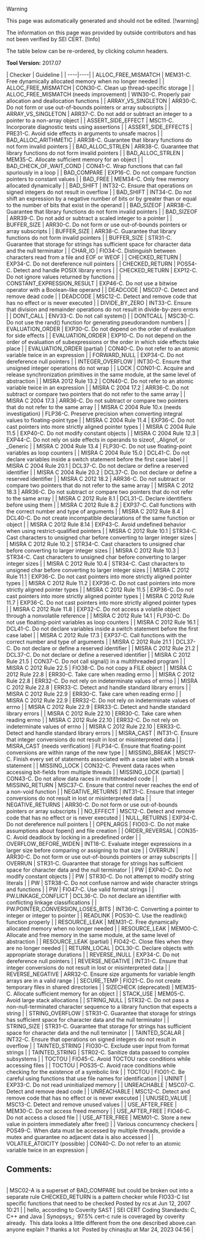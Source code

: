 > [!warning]  
>
> This page was automatically generated and should not be edited.
> [!warning]  
>
> The information on this page was provided by outside contributors and has not been verified by SEI CERT.
> [!info]  
>
> The table below can be re-ordered, by clicking column headers.

**Tool Version:** 2017.07

| 
    Checker
    | 
    Guideline
    |
| ----|----|
| ALLOC_FREE_MISMATCH | 
     MEM31-C. Free dynamically allocated memory when no longer needed
     |
| ALLOC_FREE_MISMATCH | 
     CON30-C. Clean up thread-specific storage
     |
| ALLOC_FREE_MISMATCH (needs improvement) | 
     WIN30-C. Properly pair allocation and deallocation functions
     |
| ARRAY_VS_SINGLETON | 
     ARR30-C. Do not form or use out-of-bounds pointers or array subscripts
     |
| ARRAY_VS_SINGLETON | 
     ARR37-C. Do not add or subtract an integer to a pointer to a non-array object
     |
| ASSERT_SIDE_EFFECT | 
     MSC11-C. Incorporate diagnostic tests using assertions
     |
| ASSERT_SIDE_EFFECTS | 
     PRE31-C. Avoid side effects in arguments to unsafe macros
     |
| BAD_ALLOC_ARITHMETIC | 
     ARR38-C. Guarantee that library functions do not form invalid pointers
     |
| BAD_ALLOC_STRLEN | 
     ARR38-C. Guarantee that library functions do not form invalid pointers
     |
| BAD_ALLOC_STRLEN | 
     MEM35-C. Allocate sufficient memory for an object
     |
| BAD_CHECK_OF_WAIT_COND | 
     CON41-C. Wrap functions that can fail spuriously in a loop
     |
| BAD_COMPARE | 
     EXP16-C. Do not compare function pointers to constant values
     |
| BAD_FREE | 
     MEM34-C. Only free memory allocated dynamically
     |
| BAD_SHIFT | 
     INT32-C. Ensure that operations on signed integers do not result in overflow
     |
| BAD_SHIFT | 
     INT34-C. Do not shift an expression by a negative number of bits or by greater than or equal to the number of bits that exist in the operand
     |
| BAD_SIZEOF | 
     ARR38-C. Guarantee that library functions do not form invalid pointers
     |
| BAD_SIZEOF | 
     ARR39-C. Do not add or subtract a scaled integer to a pointer
     |
| BUFFER_SIZE | 
     ARR30-C. Do not form or use out-of-bounds pointers or array subscripts
     |
| BUFFER_SIZE | 
     ARR38-C. Guarantee that library functions do not form invalid pointers
     |
| BUFFER_SIZE | 
     STR31-C. Guarantee that storage for strings has sufficient space for character data and the null terminator
     |
| CHAR_IO | 
     FIO34-C. Distinguish between characters read from a file and EOF or WEOF
     |
| CHECKED_RETURN | 
     EXP34-C. Do not dereference null pointers
     |
| CHECKED_RETURN | 
     POS54-C. Detect and handle POSIX library errors
     |
| CHECKED_RETURN | 
     EXP12-C. Do not ignore values returned by functions
     |
| CONSTANT_EXPRESSION_RESULT | 
     EXP46-C. Do not use a bitwise operator with a Boolean-like operand
     |
| DEADCODE | 
     MSC07-C. Detect and remove dead code
     |
| DEADCODE | 
     MSC12-C. Detect and remove code that has no effect or is never executed
     |
| DIVIDE_BY_ZERO | 
     INT33-C. Ensure that division and remainder operations do not result in divide-by-zero errors
     |
| DONT_CALL | 
     ENV33-C. Do not call system()
     |
| DONTCALL | 
     MSC30-C. Do not use the rand() function for generating pseudorandom numbers
     |
| EVALUATION_ORDER | 
     EXP30-C. Do not depend on the order of evaluation for side effects
     |
| EVALUATION_ORDER | 
     EXP10-C. Do not depend on the order of evaluation of subexpressions or the order in which side effects take place
     |
| EVALUATION_ORDER (partial) | 
     CON40-C. Do not refer to an atomic variable twice in an expression
     |
| FORWARD_NULL | 
     EXP34-C. Do not dereference null pointers
     |
| INTEGER_OVERFLOW | 
     INT30-C. Ensure that unsigned integer operations do not wrap
     |
| LOCK | 
     CON01-C. Acquire and release synchronization primitives in the same module, at the same level of abstraction
     |
| MISRA 2012 Rule 13.2 | 
     CON40-C. Do not refer to an atomic variable twice in an expression
     |
| MISRA C 2004 17.2 | 
     ARR36-C. Do not subtract or compare two pointers that do not refer to the same array
     |
| MISRA C 2004 17.3 | 
     ARR36-C. Do not subtract or compare two pointers that do not refer to the same array
     |
| MISRA C 2004 Rule 10.x (needs investigation) | 
     FLP36-C. Preserve precision when converting integral values to floating-point type
     |
| MISRA C 2004 Rule 11.4 | 
     EXP36-C. Do not cast pointers into more strictly aligned pointer types
     |
| MISRA C 2004 Rule 11.5 | 
     EXP40-C. Do not modify constant objects
     |
| MISRA C 2004 Rule 12.3 | 
     EXP44-C. Do not rely on side effects in operands to sizeof, _Alignof, or _Generic
     |
| MISRA C 2004 Rule 13.4 | 
     FLP30-C. Do not use floating-point variables as loop counters
     |
| MISRA C 2004 Rule 15.0 | 
     DCL41-C. Do not declare variables inside a switch statement before the first case label
     |
| MISRA C 2004 Rule 20.1 | 
     DCL37-C. Do not declare or define a reserved identifier
     |
| MISRA C 2004 Rule 20.2 | 
     DCL37-C. Do not declare or define a reserved identifier
     |
| MISRA C 2012 18.2 | 
     ARR36-C. Do not subtract or compare two pointers that do not refer to the same array
     |
| MISRA C 2012 18.3 | 
     ARR36-C. Do not subtract or compare two pointers that do not refer to the same array
     |
| MISRA C 2012 Rule 8.1 | 
     DCL31-C. Declare identifiers before using them
     |
| MISRA C 2012 Rule 8.2 | 
     EXP37-C. Call functions with the correct number and type of arguments
     |
| MISRA C 2012 Rule 8.4 | 
     DCL40-C. Do not create incompatible declarations of the same function or object
     |
| MISRA C 2012 Rule 8.14 | 
     EXP43-C. Avoid undefined behavior when using restrict-qualified pointers
     |
| MISRA C 2012 Rule 10.1 | 
     STR34-C. Cast characters to unsigned char before converting to larger integer sizes
     |
| MISRA C 2012 Rule 10.2 | 
     STR34-C. Cast characters to unsigned char before converting to larger integer sizes
     |
| MISRA C 2012 Rule 10.3 | 
     STR34-C. Cast characters to unsigned char before converting to larger integer sizes
     |
| MISRA C 2012 Rule 10.4 | 
     STR34-C. Cast characters to unsigned char before converting to larger integer sizes
     |
| MISRA C 2012 Rule 11.1 | 
     EXP36-C. Do not cast pointers into more strictly aligned pointer types
     |
| MISRA C 2012 Rule 11.2 | 
     EXP36-C. Do not cast pointers into more strictly aligned pointer types
     |
| MISRA C 2012 Rule 11.5 | 
     EXP36-C. Do not cast pointers into more strictly aligned pointer types
     |
| MISRA C 2012 Rule 11.7 | 
     EXP36-C. Do not cast pointers into more strictly aligned pointer types
     |
| MISRA C 2012 Rule 11.8 | 
     EXP32-C. Do not access a volatile object through a nonvolatile reference
     |
| MISRA C 2012 Rule 14.1 | 
     FLP30-C. Do not use floating-point variables as loop counters
     |
| MISRA C 2012 Rule 16.1 | 
     DCL41-C. Do not declare variables inside a switch statement before the first case label
     |
| MISRA C 2012 Rule 17.3 | 
     EXP37-C. Call functions with the correct number and type of arguments
     |
| MISRA C 2012 Rule 21.1 | 
     DCL37-C. Do not declare or define a reserved identifier
     |
| MISRA C 2012 Rule 21.2 | 
     DCL37-C. Do not declare or define a reserved identifier
     |
| MISRA C 2012 Rule 21.5 | 
     CON37-C. Do not call signal() in a multithreaded program
     |
| MISRA C 2012 Rule 22.5 | 
     FIO38-C. Do not copy a FILE object
     |
| MISRA C 2012 Rule 22.8 | 
     ERR30-C. Take care when reading errno
     |
| MISRA C 2012 Rule 22.8 | 
     ERR32-C. Do not rely on indeterminate values of errno
     |
| MISRA C 2012 Rule 22.8 | 
     ERR33-C. Detect and handle standard library errors
     |
| MISRA C 2012 Rule 22.9 | 
     ERR30-C. Take care when reading errno
     |
| MISRA C 2012 Rule 22.9 | 
     ERR32-C. Do not rely on indeterminate values of errno
     |
| MISRA C 2012 Rule 22.9 | 
     ERR33-C. Detect and handle standard library errors
     |
| MISRA C 2012 Rule 22.10 | 
     ERR30-C. Take care when reading errno
     |
| MISRA C 2012 Rule 22.10 | 
     ERR32-C. Do not rely on indeterminate values of errno
     |
| MISRA C 2012 Rule 22.10 | 
     ERR33-C. Detect and handle standard library errors
     |
| MISRA_CAST | 
     INT31-C. Ensure that integer conversions do not result in lost or misinterpreted data
     |
| MISRA_CAST (needs verification) | 
     FLP34-C. Ensure that floating-point conversions are within range of the new type
     |
| MISSING_BREAK | 
     MSC17-C. Finish every set of statements associated with a case label with a break statement
     |
| MISSING_LOCK | 
     CON32-C. Prevent data races when accessing bit-fields from multiple threads
     |
| MISSING_LOCK (partial) | 
     CON43-C. Do not allow data races in multithreaded code
     |
| MISSING_RETURN | 
     MSC37-C. Ensure that control never reaches the end of a non-void function
     |
| NEGATIVE_RETURNS | 
     INT31-C. Ensure that integer conversions do not result in lost or misinterpreted data
     |
| NEGATIVE_RETURNS | 
     ARR30-C. Do not form or use out-of-bounds pointers or array subscripts
     |
| NO_EFFECT | 
     MSC12-C. Detect and remove code that has no effect or is never executed
     |
| NULL_RETURNS | 
     EXP34-C. Do not dereference null pointers
     |
| OPEN_ARGS | 
     FIO03-C. Do not make assumptions about fopen() and file creation
     |
| ORDER_REVERSAL | 
     CON35-C. Avoid deadlock by locking in a predefined order
     |
| OVERFLOW_BEFORE_WIDEN | 
     INT18-C. Evaluate integer expressions in a larger size before comparing or assigning to that size
     |
| OVERRUN | 
     ARR30-C. Do not form or use out-of-bounds pointers or array subscripts
     |
| OVERRUN | 
     STR31-C. Guarantee that storage for strings has sufficient space for character data and the null terminator
     |
| PW | 
     EXP40-C. Do not modify constant objects
     |
| PW | 
     STR30-C. Do not attempt to modify string literals
     |
| PW | 
     STR38-C. Do not confuse narrow and wide character strings and functions
     |
| PW | 
     FIO47-C. Use valid format strings
     |
| PW.LINKAGE_CONFLICT | 
     DCL36-C. Do not declare an identifier with conflicting linkage classifications
     |
| PW.POINTER_CONVERSION_LOSES_BITS | 
     INT36-C. Converting a pointer to integer or integer to pointer
     |
| READLINK | 
     POS30-C. Use the readlink() function properly
     |
| RESOURCE_LEAK | 
     MEM31-C. Free dynamically allocated memory when no longer needed
     |
| RESOURCE_LEAK | 
     MEM00-C. Allocate and free memory in the same module, at the same level of abstraction
     |
| RESOURCE_LEAK (partial) | 
     FIO42-C. Close files when they are no longer needed
     |
| RETURN_LOCAL | 
     DCL30-C. Declare objects with appropriate storage durations
     |
| REVERSE_INULL | 
     EXP34-C. Do not dereference null pointers
     |
| REVERSE_NEGATIVE | 
     INT31-C. Ensure that integer conversions do not result in lost or misinterpreted data
     |
| REVERSE_NEGATIVE | 
     ARR32-C. Ensure size arguments for variable length arrays are in a valid range
     |
| SECURE_TEMP | 
     FIO21-C. Do not create temporary files in shared directories
     |
| SIZECHECK (deprecated) | 
     MEM35-C. Allocate sufficient memory for an object
     |
| STACK_USE | 
     MEM05-C. Avoid large stack allocations
     |
| STRING_NULL | 
     STR32-C. Do not pass a non-null-terminated character sequence to a library function that expects a string
     |
| STRING_OVERFLOW | 
     STR31-C. Guarantee that storage for strings has sufficient space for character data and the null terminator
     |
| STRING_SIZE | 
     STR31-C. Guarantee that storage for strings has sufficient space for character data and the null terminator
     |
| TAINTED_SCALAR | 
     INT32-C. Ensure that operations on signed integers do not result in overflow
     |
| TAINTED_STRING | 
     FIO30-C. Exclude user input from format strings
     |
| TAINTED_STRING | 
     STR02-C. Sanitize data passed to complex subsystems
     |
| TOCTOU | 
     FIO45-C. Avoid TOCTOU race conditions while accessing files
     |
| TOCTOU | 
     POS35-C. Avoid race conditions while checking for the existence of a symbolic link
     |
| TOCTOU | 
     FIO01-C. Be careful using functions that use file names for identification
     |
| UNINIT | 
     EXP33-C. Do not read uninitialized memory
     |
| UNREACHABLE | 
     MSC07-C. Detect and remove dead code
     |
| UNREACHABLE | 
     MSC12-C. Detect and remove code that has no effect or is never executed
     |
| UNUSED_VALUE | 
     MSC13-C. Detect and remove unused values
     |
| USE_AFTER_FREE | 
     MEM30-C. Do not access freed memory
     |
| USE_AFTER_FREE | 
     FIO46-C. Do not access a closed file
     |
| USE_AFTER_FREE | 
     MEM01-C. Store a new value in pointers immediately after free()
     |
| Various concurrency checkers | 
     POS49-C. When data must be accessed by multiple threads, provide a mutex and guarantee no adjacent data is also accessed
     |
| VOLATILE_ATOICITY (possible) | 
     CON40-C. Do not refer to an atomic variable twice in an expression
     |

## Comments:

|  |
| ----|
| 
MSC02-A is a superset of BAD_COMPARE but could be broken out into a separate rule
CHECKED_RETURN is a pattern checker while FIO33-C list specific functions that need to be checked
                                        Posted by rcs at Jun 12, 2007 10:21
                                     |
| hello, according to Coverity SAST | SEI CERT Coding Standards: C, C++ and Java | Synopsys,;  97.5% cert-c rule is coveraged by coverity already.  This data looks a little different from the one described above.can anyone explain ? thanks a lot 
                                        Posted by chinasjtu at Mar 24, 2023 04:56
                                     |


